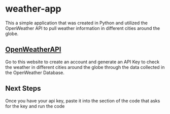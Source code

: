# weather-app
This a simple application that was created in Python and utilized the OpenWeather API to pull weather information in different cities around the globe.

## [OpenWeatherAPI](https://openweathermap.org)
Go to this website to create an account and generate an API Key to check the weather in different cities around the globe through the data collected in the OpenWeather Database.

## Next Steps
Once you have your api key, paste it into the section of the code that asks for the key and run the code

